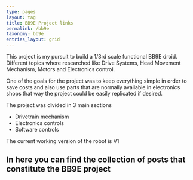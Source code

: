 ```yaml
---
type: pages
layout: tag
title: BB9E Project links
permalink: /bb9e
taxonomy: bb9e
entries_layout: grid
---
```



This project is my pursuit to build a 1/3rd scale functional BB9E droid. 
Different topics where researched like Drive Systems, Head Movement Mechanism, Motors and Electronics control.

One of the goals for the project was to keep everything simple in order to save costs and also use parts that are normally available in electronics shops that way the project could be easily replicated if desired.

The project was divided in 3 main sections 

- Drivetrain mechanism 
- Electronics controls
- Software controls

The current working version of the robot is V1

In here you can find the collection of posts that constitute the BB9E project
----------
